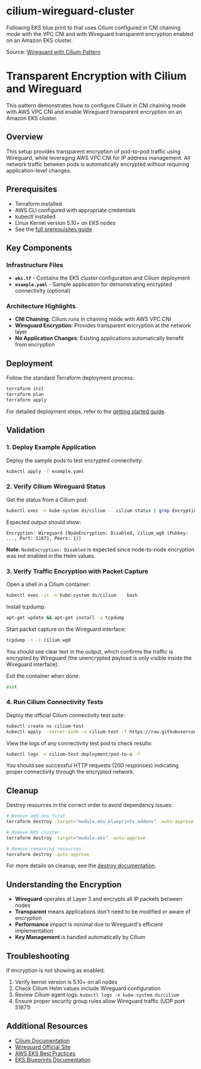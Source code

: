 # cilium-wireguard-cluster
Following EKS blue print to that uses Cilium configured in CNI chaining mode with the VPC CNI and with Wireguard transparent encryption enabled on an Amazon EKS cluster.

Source: [Wireguard with Cilium Pattern](https://aws-ia.github.io/terraform-aws-eks-blueprints/patterns/network/wireguard-with-cilium/)
# Transparent Encryption with Cilium and Wireguard

This pattern demonstrates how to configure Cilium in CNI chaining mode with AWS VPC CNI and enable Wireguard transparent encryption on an Amazon EKS cluster.

## Overview

This setup provides transparent encryption of pod-to-pod traffic using Wireguard, while leveraging AWS VPC CNI for IP address management. All network traffic between pods is automatically encrypted without requiring application-level changes.

## Prerequisites

- Terraform installed
- AWS CLI configured with appropriate credentials
- kubectl installed
- Linux Kernel version 5.10+ on EKS nodes
- See the [full prerequisites guide](https://aws-ia.github.io/terraform-aws-eks-blueprints/getting-started/#prerequisites)

## Key Components

### Infrastructure Files

- **`eks.tf`** - Contains the EKS cluster configuration and Cilium deployment
- **`example.yaml`** - Sample application for demonstrating encrypted connectivity (optional)

### Architecture Highlights

- **CNI Chaining**: Cilium runs in chaining mode with AWS VPC CNI
- **Wireguard Encryption**: Provides transparent encryption at the network layer
- **No Application Changes**: Existing applications automatically benefit from encryption

## Deployment

Follow the standard Terraform deployment process:

```bash
terraform init
terraform plan
terraform apply
```

For detailed deployment steps, refer to the [getting started guide](https://aws-ia.github.io/terraform-aws-eks-blueprints/getting-started/#prerequisites).

## Validation

### 1. Deploy Example Application

Deploy the sample pods to test encrypted connectivity:

```bash
kubectl apply -f example.yaml
```

### 2. Verify Cilium Wireguard Status

Get the status from a Cilium pod:

```bash
kubectl exec -n kube-system ds/cilium -- cilium status | grep Encryption
```

Expected output should show:
```
Encryption: Wireguard [NodeEncryption: Disabled, cilium_wg0 (Pubkey: ..., Port: 51871, Peers: 1)]
```

**Note**: `NodeEncryption: Disabled` is expected since node-to-node encryption was not enabled in the Helm values.

### 3. Verify Traffic Encryption with Packet Capture

Open a shell in a Cilium container:

```bash
kubectl exec -it -n kube-system ds/cilium -- bash
```

Install tcpdump:

```bash
apt-get update && apt-get install -y tcpdump
```

Start packet capture on the Wireguard interface:

```bash
tcpdump -n -i cilium_wg0
```

You should see clear text in the output, which confirms the traffic is encrypted by Wireguard (the unencrypted payload is only visible inside the Wireguard interface).

Exit the container when done:

```bash
exit
```

### 4. Run Cilium Connectivity Tests

Deploy the official Cilium connectivity test suite:

```bash
kubectl create ns cilium-test
kubectl apply --server-side -n cilium-test -f https://raw.githubusercontent.com/cilium/cilium/v1.14.1/examples/kubernetes/connectivity-check/connectivity-check.yaml
```

View the logs of any connectivity test pod to check results:

```bash
kubectl logs -n cilium-test deployment/pod-to-a -f
```

You should see successful HTTP requests (200 responses) indicating proper connectivity through the encrypted network.

## Cleanup

Destroy resources in the correct order to avoid dependency issues:

```bash
# Remove add-ons first
terraform destroy -target="module.eks_blueprints_addons" -auto-approve

# Remove EKS cluster
terraform destroy -target="module.eks" -auto-approve

# Remove remaining resources
terraform destroy -auto-approve
```

For more details on cleanup, see the [destroy documentation](https://aws-ia.github.io/terraform-aws-eks-blueprints/getting-started/#destroy).

## Understanding the Encryption

- **Wireguard** operates at Layer 3 and encrypts all IP packets between nodes
- **Transparent** means applications don't need to be modified or aware of encryption
- **Performance** impact is minimal due to Wireguard's efficient implementation
- **Key Management** is handled automatically by Cilium

## Troubleshooting

If encryption is not showing as enabled:

1. Verify kernel version is 5.10+ on all nodes
2. Check Cilium Helm values include Wireguard configuration
3. Review Cilium agent logs: `kubectl logs -n kube-system ds/cilium`
4. Ensure proper security group rules allow Wireguard traffic (UDP port 51871)

## Additional Resources

- [Cilium Documentation](https://docs.cilium.io/)
- [Wireguard Official Site](https://www.wireguard.com/)
- [AWS EKS Best Practices](https://aws.github.io/aws-eks-best-practices/)
- [EKS Blueprints Documentation](https://aws-ia.github.io/terraform-aws-eks-blueprints/)